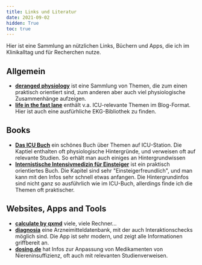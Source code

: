 ```yaml
---
title: Links und Literatur
date: 2021-09-02
hidden: True
toc: true
---
```


Hier ist eine Sammlung an nützlichen Links, Büchern und Apps, die ich im Klinikalltag und für Recherchen nutze.

## Allgemein

- **[deranged physiology](https://derangedphysiology.com/)** ist eine Sammlung von Themen, die zum einen praktisch orientiert sind, zum anderen aber auch viel physiologische Zusammenhänge aufzeigen.
- **[life in the fast lane](https://litfl.com/)** enthält v.a. ICU-relevante Themen im Blog-Format. Hier ist auch eine ausfürhliche EKG-Bibliothek zu finden.

## Books

- **[Das ICU Buch](https://www.sciencedirect.com/book/9783437231629/das-icu-buch)** ein schönes Buch über Themen auf ICU-Station. Die Kaptiel enthalten oft physiologische Hintergründe, und verweisen oft auf relevante Studien. So erhält man auch einiges an Hintergrundwissen
- **[Internistische Intensivmedizin für Einsteiger](https://www.springer.com/de/book/9783662618226)** ist ein praktisch orientiertes Buch. Die Kapitel sind sehr "Einsteigerfreundlich", und man kann mit den Infos sehr schnell etwas anfangen. Die Hintergrundinfos sind nicht ganz so ausführlich wie im ICU-Buch, allerdings finde ich die Themen oft praktischer.

## Websites, Apps and Tools

- **[calculate by qxmd](https://qxmd.com/calculate)** viele, viele Rechner...
- **[diagnosia](https://www.diagnosia.com/)** eine Arzneimitteldatenbank, mit der auch Interaktionschecks möglich sind. Die App ist sehr modern, und zeigt alle Informationen griffbereit an.
- **[dosing.de](https://www.dosing.de/)** hat Infos zur Anpassung von Medikamenten von Niereninsuffizienz, oft auch mit relevanten Studienverweisen.
